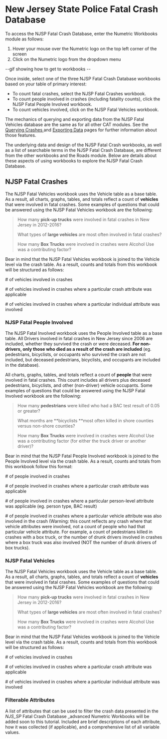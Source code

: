 # New Jersey State Police Fatal Crash Database

To access the NJSP Fatal Crash Database, enter the Numetric Workbooks module as follows:

1. Hover your mouse over the Numetric logo on the top left corner of the screen
2. Click on the Numetric logo from the dropdown menu

--gif showing how to get to workbooks --

Once inside, select one of the three NJSP Fatal Crash Database workbooks based on your table of primary interest:

* To count fatal crashes, select the NJSP Fatal Crashes workbook. 
* To count people involved in crashes \(including fatality counts\), click the NJSP Fatal People Involved workbook. 
* To count vehicles involved, click on the NJSP Fatal Vehicles workbook. 

The mechanics of querying and exporting data from the NJSP Fatal Vehicles database are the same as for all other CAT modules. See the [Querying Crashes ](/chapter1/filtering-crashes.md)and [Exporting Data](/chapter1/exporting-data.md) pages for further information about those features.

The underlying data and design of the NJSP Fatal Crash workbooks, as well as a list of searchable terms in the NJSP Fatal Crash Database, are different from the other workbooks and the Roads module. Below are details about these aspects of using workbooks to explore the NJSP Fatal Crash Database.

## NJSP Fatal Crashes

The NJSP Fatal Vehicles workbook uses the Vehicle table as a base table. As a result, all charts, graphs, tables, and totals reflect a count of **vehicles** that were involved in fatal crashes. Some examples of questions that could be answered using the NJSP Fatal Vehicles workbook are the following:

> How many **pick-up trucks** were involved in fatal crashes in New Jersey in 2012-2016?
>
> What types of **large vehicles** are most often involved in fatal crashes?
>
> How many **Box Trucks** were involved in crashes were Alcohol Use was a contributing factor?

Bear in mind that the NJSP Fatal Vehicles workbook is joined to the Vehicle level via the crash table. As a result, counts and totals from this workbook will be structured as follows:

 \# of vehicles involved in crashes

\# of vehicles involved in crashes where a particular crash attribute was applicable

\# of vehicles involved in crashes where a particular individual attribute was involved

### NJSP Fatal People Involved

The NJSP Fatal Involved workbook uses the People Involved table as a base table. All Drivers involved in fatal crashes in New Jersey since 2006 are included, whether they survived the crash or were deceased. **For non-drivers, only those who died as a result of the crash are included** \(eg. pedestrians, bicyclists, or occupants who survived the crash are not included, but deceased pedestrians, bicyclists, and occupants are included in the database\). 

All charts, graphs, tables, and totals reflect a count of **people** that were involved in fatal crashes. This count includes all drivers plus deceased pedestrians, bicyclists, and other \(non-driver\) vehicle occupants. Some examples of questions that could be answered using the NJSP Fatal Involved workbook are the following:

> How many **pedestrians** were killed who had a BAC test result of 0.05 or greater?
>
> What months are **bicyclists **most often killed in shore counties versus non-shore counties?
>
> How many **Box Trucks** were involved in crashes were Alcohol Use was a contributing factor \(for either the truck driver or another driver\)?

Bear in mind that the NJSP Fatal People Involved workbook is joined to the People Involved level via the crash table. As a result, counts and totals from this workbook follow this format:

 \# of people involved in crashes

\# of people involved in crashes where a particular crash attribute was applicable

\# of people involved in crashes where a particular person-level attribute was applicable \(eg. person type, BAC result\)

\# of people involved in crashes where a particular vehicle attribute was also involved in the crash \(Warning: this count reflects any crash where that vehicle attributes were involved, not a count of people who had that particular vehicle attribute. For example, a count of pedestrians killed in crashes with a box truck, or the number of drunk drivers involved in crashes where a box truck was also involved \(NOT the number of drunk drivers of box trucks\).

### NJSP Fatal Vehicles

The NJSP Fatal Vehicles workbook uses the Vehicle table as a base table. As a result, all charts, graphs, tables, and totals reflect a count of **vehicles** that were involved in fatal crashes. Some examples of questions that could be answered using the NJSP Fatal Vehicles workbook are the following:

> How many **pick-up trucks** were involved in fatal crashes in New Jersey in 2012-2016?
>
> What types of **large vehicles** are most often involved in fatal crashes?
>
> How many **Box Trucks** were involved in crashes were Alcohol Use was a contributing factor?

Bear in mind that the NJSP Fatal Vehicles workbook is joined to the Vehicle level via the crash table. As a result, counts and totals from this workbook will be structured as follows:

 \# of vehicles involved in crashes

\# of vehicles involved in crashes where a particular crash attribute was applicable

\# of vehicles involved in crashes where a particular individual attribute was involved

### Filterable Attributes

A list of attributes that can be used to filter the crash data presented in the _NJS\_SP_ Fatal Crash Database \_advanced Numetric Workbooks will be added soon to this tutorial. Included are brief descriptions of each attribute, how it was collected \(if applicable\), and a comprehensive list of all variable values.

